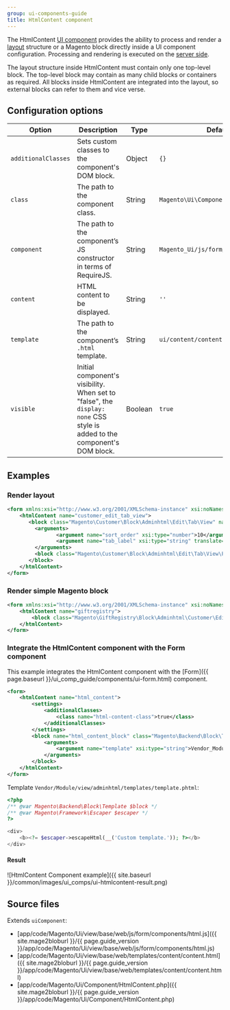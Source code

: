 ```yaml
---
group: ui-components-guide
title: HtmlContent component
---
```


The HtmlContent [UI component](https://glossary.magento.com/ui-component) provides the ability to process and render a [layout](https://glossary.magento.com/layout) structure or a Magento block directly inside a UI component configuration. Processing and rendering is executed on the [server side](https://glossary.magento.com/server-side).

The layout structure inside HtmlContent must contain only one top-level block. The top-level block may contain as many child blocks or containers as required.
All blocks inside HtmlContent are integrated into the layout, so external blocks can refer to them and vice verse.

## Configuration options

| Option | Description | Type | Default |
| --- | --- | --- | --- |
| `additionalClasses` | Sets custom classes to the component's DOM block. | Object | `{}` |
| `class` | The path to the component class. | String | `Magento\Ui\Component\HtmlContent` |
| `component` | The path to the component’s JS constructor in terms of RequireJS. | String | `Magento_Ui/js/form/components/html` |
| `content` | HTML content to be displayed. | String | `''` |
| `template` | The path to the component’s `.html` template. | String | `ui/content/content` |
| `visible` | Initial component's visibility. When set to "false", the `display: none` CSS style is added to the component's DOM block. | Boolean | `true` |

## Examples

### Render layout

```xml
<form xmlns:xsi="http://www.w3.org/2001/XMLSchema-instance" xsi:noNamespaceSchemaLocation="urn:magento:module:Magento_Ui:etc/ui_configuration.xsd">
    <htmlContent name="customer_edit_tab_view">
       <block class="Magento\Customer\Block\Adminhtml\Edit\Tab\View" name="customer_edit_tab_view" template="Magento_Customer::tab/view.phtml">
         <arguments>
                <argument name="sort_order" xsi:type="number">10</argument>
                <argument name="tab_label" xsi:type="string" translate="true">Customer View</argument>
         </arguments>
         <block class="Magento\Customer\Block\Adminhtml\Edit\Tab\View\PersonalInfo" name="personal_info" template="Magento_Customer::tab/view/personal_info.phtml"/>
       </block>
    </htmlContent>
</form>
```

### Render simple Magento block

```xml
<form xmlns:xsi="http://www.w3.org/2001/XMLSchema-instance" xsi:noNamespaceSchemaLocation="urn:magento:module:Magento_Ui:etc/ui_configuration.xsd">
    <htmlContent name="giftregistry">
        <block class="Magento\GiftRegistry\Block\Adminhtml\Customer\Edit\Tab\Giftregistry" name="giftregistry"/>
    </htmlContent>
</form>
```

### Integrate the HtmlContent component with the Form component

This example integrates the HtmlContent component with the [Form]({{ page.baseurl }}/ui_comp_guide/components/ui-form.html) component.

```xml
<form>
    <htmlContent name="html_content">
        <settings>
            <additionalClasses>
                <class name="html-content-class">true</class>
            </additionalClasses>
        </settings>
        <block name="html_content_block" class="Magento\Backend\Block\Template">
            <arguments>
                <argument name="template" xsi:type="string">Vendor_Module::template.phtml</argument>
            </arguments>
        </block>
    </htmlContent>
</form>
```

Template `Vendor/Module/view/adminhtml/templates/template.phtml`:

```php
<?php
/** @var Magento\Backend\Block\Template $block */
/** @var Magento\Framework\Escaper $escaper */
?>

<div>
    <b><?= $escaper->escapeHtml(__('Custom template.')); ?></b>
</div>
```

#### Result

![HtmlContent Component example]({{ site.baseurl }}/common/images/ui_comps/ui-htmlcontent-result.png)

## Source files

Extends `uiComponent`:

-  [app/code/Magento/Ui/view/base/web/js/form/components/html.js]({{ site.mage2bloburl }}/{{ page.guide_version }}/app/code/Magento/Ui/view/base/web/js/form/components/html.js)
-  [app/code/Magento/Ui/view/base/web/templates/content/content.html]({{ site.mage2bloburl }}/{{ page.guide_version }}/app/code/Magento/Ui/view/base/web/templates/content/content.html)
-  [app/code/Magento/Ui/Component/HtmlContent.php]({{ site.mage2bloburl }}/{{ page.guide_version }}/app/code/Magento/Ui/Component/HtmlContent.php)
